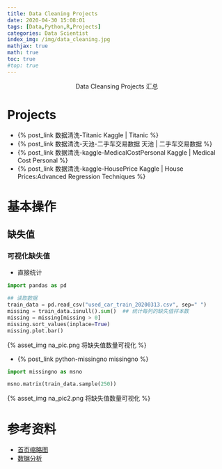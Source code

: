 ```yaml
---
title: Data Cleaning Projects
date: 2020-04-30 15:08:01
tags: [Data,Python,R,Projects]
categories: Data Scientist
index_img: /img/data_cleaning.jpg
mathjax: true
math: true
toc: true
#top: true
---
```


<center>Data Cleansing Projects 汇总</center>

<!--more-->
# Projects
- {% post_link 数据清洗-Titanic Kaggle | Titanic  %}
- {% post_link 数据清洗-天池-二手车交易数据 天池 | 二手车交易数据 %}
- {% post_link 数据清洗-kaggle-MedicalCostPersonal Kaggle | Medical Cost Personal %}
- {% post_link 数据清洗-kaggle-HousePrice Kaggle | House Prices:Advanced Regression Techniques %}

# 基本操作
## 缺失值
### 可视化缺失值
- 直接统计

```Python
import pandas as pd

## 读取数据
train_data = pd.read_csv("used_car_train_20200313.csv", sep=" ")
missing = train_data.isnull().sum()  ## 统计每列的缺失值样本数
missing = missing[missing > 0]
missing.sort_values(inplace=True)
missing.plot.bar()
```

<meta name="referrer" content="no-referrer" />
{% asset_img na_pic.png 将缺失值数量可视化 %}

- {% post_link python-missingno missingno %}

```Python
import missingno as msno

msno.matrix(train_data.sample(250))
```

<meta name="referrer" content="no-referrer" />
{% asset_img na_pic2.png 将缺失值数量可视化 %}

# 参考资料
- [首页缩略图](https://cn.bing.com/images/search?view=detailV2&ccid=gpCSzLGU&id=1898D7F14E27BFCC00B895A307ECC5F04313DE94&thid=OIP.gpCSzLGUdIzn2Pkx-1iVFAHaEN&mediaurl=https%3a%2f%2fpublic.tableau.com%2fs%2fsites%2fdefault%2ffiles%2fmedia%2fdata-cleaning-thumb2_20.jpg&exph=766&expw=1349&q=data+cleaning&simid=608010194433082183&selectedIndex=175)
- [数据分析](https://tianchi.aliyun.com/notebook-ai/detail?spm=5176.12281978.0.0.68021b43hxXs9w&postId=95457)